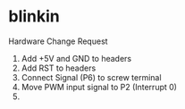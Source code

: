 # blinkin

Hardware Change Request
1. Add +5V and GND to headers
2. Add RST to headers
3. Connect Signal (P6) to screw terminal
4. Move PWM input signal to P2 (Interrupt 0)
5. 
